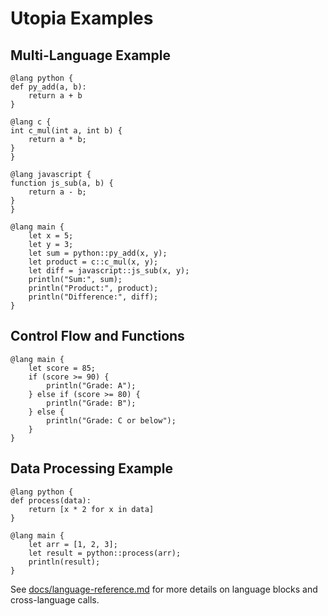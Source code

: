 # Utopia Examples

## Multi-Language Example

```utopia
@lang python {
def py_add(a, b):
    return a + b
}

@lang c {
int c_mul(int a, int b) {
    return a * b;
}
}

@lang javascript {
function js_sub(a, b) {
    return a - b;
}
}

@lang main {
    let x = 5;
    let y = 3;
    let sum = python::py_add(x, y);
    let product = c::c_mul(x, y);
    let diff = javascript::js_sub(x, y);
    println("Sum:", sum);
    println("Product:", product);
    println("Difference:", diff);
}
```

## Control Flow and Functions

```utopia
@lang main {
    let score = 85;
    if (score >= 90) {
        println("Grade: A");
    } else if (score >= 80) {
        println("Grade: B");
    } else {
        println("Grade: C or below");
    }
}
```

## Data Processing Example

```utopia
@lang python {
def process(data):
    return [x * 2 for x in data]
}

@lang main {
    let arr = [1, 2, 3];
    let result = python::process(arr);
    println(result);
}
```

See [docs/language-reference.md](language-reference.md) for more details on language blocks and cross-language calls. 